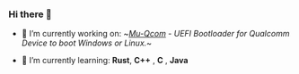 ### Hi there 👋

- 🔭 I’m currently working on:
~*[Mu-Qcom](https://github.com/Robotix22/Mu-Qcom) - UEFI Bootloader for Qualcomm Device to boot Windows or Linux.*~


- 🌱 I’m currently learning:
  **Rust**, **C++** , **C** , **Java**
<!--  👯 I’m looking to collaborate on ...
- 🤔 I’m looking for help with ...
- 💬 Ask me about ...
- 📫 How to reach me: ...
- 😄 Pronouns: ...
- ⚡ Fun fact: ...
  -->
  

